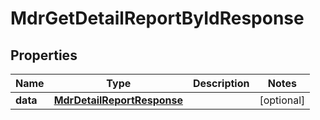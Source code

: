 

# MdrGetDetailReportByIdResponse


## Properties

Name | Type | Description | Notes
------------ | ------------- | ------------- | -------------
**data** | [**MdrDetailReportResponse**](MdrDetailReportResponse.md) |  |  [optional]



